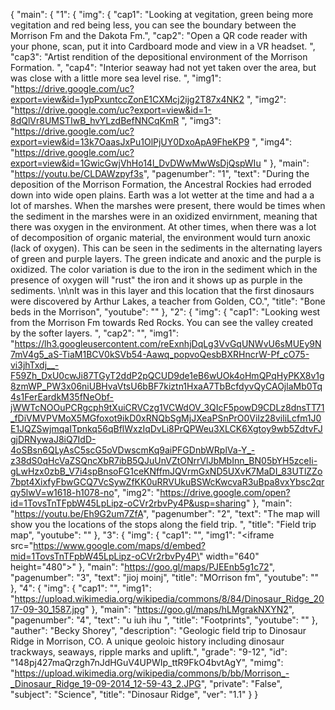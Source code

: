 {
    "main": {
        "1": {
            "img": {
                "cap1": "Looking at vegitation, green being more vegitation and red being less, you can see the boundary between the Morrison Fm and the Dakota Fm.", 
                "cap2": "Open a QR code reader with your phone, scan, put it into Cardboard mode and view in a VR headset. ", 
                "cap3": "Artist rendition of the depositional environment of the Morrison Formation. ", 
                "cap4": "Interior seaway had not yet taken over the area, but was close with a little more sea level rise. ", 
                "img1": "https://drive.google.com/uc?export=view&id=1ypPxuntccZonE1CXMcj2ijg2T87x4NK2 ", 
                "img2": "https://drive.google.com/uc?export=view&id=1-8dQlVr8UMSTIwB_hvYLzdBefNNCqKmR ", 
                "img3": "https://drive.google.com/uc?export=view&id=13k7OaasJxPu1OlPjUY0DxoApA9FheKP9 ", 
                "img4": "https://drive.google.com/uc?export=view&id=1GwicGwjVhHo14l_DvDWwMwWsDjQspWIu "
            }, 
            "main": "https://youtu.be/CLDAWzpyf3s", 
            "pagenumber": "1", 
            "text": "During the deposition of the Morrison Formation, the Ancestral Rockies had erroded down into wide open plains. Earth was a lot wetter at the time and had a a lot of marshes. When the marshes were present, there would be times when the sediment in the marshes were in an oxidized envirnment, meaning that there was oxygen in the environment. At other times, when there was a lot of decomposition of organic material, the environment would turn anoxic (lack of oxygen). This can be seen in the sediments in the alternating layers of green and purple layers. The green indicate and anoxic and the purple is oxidized. The color variation is due to the iron in the sediment which in the presence of oxygen will \"rust\" the iron and it shows up as purple in the sediments. \n\nIt was in this layer and this location that the first dinosaurs were discovered by Arthur Lakes, a teacher from Golden, CO.", 
            "title": "Bone beds in the Morrison", 
            "youtube": ""
        }, 
        "2": {
            "img": {
                "cap1": "Looking west from the Morrison Fm towards Red Rocks. You can see the valley created by the softer layers. ", 
                "cap2": "", 
                "img1": "https://lh3.googleusercontent.com/reExnhjDqLg3VvGqUNWvU6sMUEy9N7mV4g5_aS-TiaM1BCV0kSVb54-Aawq_popvoQesbBXRHncrW-Pf_cO75-vi3jhTxdj__-F59Zh_DxU0cwJi87TGyT2ddP2pQCUD9de1eB6wUOk4oHmQPqHyPKX8v1g8zmWP_PW3x06niUBHvaVtsU6bBF7kiztn1HxaA7TbBcfdyvQyCAOjlaMb0Tq4s1FerEardkM35fNeObf-jWWTcNOOuPCRgcph9tXuiCRVCzg1VCWdOV_3QIcF5powD9CDLz8dnsTT71_fDiVMVPVMoX5MGfoxot9ikD0xRNQbSgMjJXeaPSnPrO0ViIz28viliLcfm1J0E1JQZSwjmqaITpnkq56qBflWxzIqDvLi8PrQPWeu3XLCK6Xgtoy9wb5ZdtvFJgjDRNywaJ8iQ7IdD-4oSBsn6QLyAsC5scG5oVDwscmKq9aiPFGDnbWRplVa-Y_-z38dS0qHcVaZSQncXbR7ibB5QJuUnVZtONrrVlJbMbInn_BN05bYH5zceIi-gLwHzx0zbB_V7i4spBnsoFG1ceKNffmJQVrmGxND5UXvK7MaDI_83UTlZZo7bpt4XixfyFbwGCQ7VcSywZfKK0uRRVUkuBSWcKwcvaR3uBpa8vxYbsc2qrqy5lwV=w1618-h1078-no", 
                "img2": "https://drive.google.com/open?id=1TovsTnTFpbW45LpLipz-oCVr2rbvPy4P&usp=sharing"
            }, 
            "main": "https://youtu.be/Eh9G2um7ZfA", 
            "pagenumber": "2", 
            "text": "The map will show you the locations of the stops along the field trip. ", 
            "title": "Field trip map", 
            "youtube": ""
        }, 
        "3": {
            "img": {
                "cap1": "", 
                "img1": "<iframe src=\"https://www.google.com/maps/d/embed?mid=1TovsTnTFpbW45LpLipz-oCVr2rbvPy4P\" width=\"640\" height=\"480\"></iframe>"
            }, 
            "main": "https://goo.gl/maps/PJEEnb5g1c72", 
            "pagenumber": "3", 
            "text": "jioj moinj", 
            "title": "MOrrison fm", 
            "youtube": ""
        }, 
        "4": {
            "img": {
                "cap1": "", 
                "img1": "https://upload.wikimedia.org/wikipedia/commons/8/84/Dinosaur_Ridge_2017-09-30_1587.jpg"
            }, 
            "main": "https://goo.gl/maps/hLMgrakNXYN2", 
            "pagenumber": "4", 
            "text": "u iuh ihu ", 
            "title": "Footprints", 
            "youtube": ""
        }, 
        "auther": "Becky Shorey", 
        "description": "Geologic field trip to Dinosaur Ridge in Morrison, CO. A unique geoloic history including dinosaur trackways, seaways, ripple marks and uplift.", 
        "grade": "9-12", 
        "id": "148pj427maQrzgh7nJdHGuV4UPWIp_ttR9FkO4bvtAgY", 
        "mimg": "https://upload.wikimedia.org/wikipedia/commons/b/bb/Morrison_-_Dinosaur_Ridge_19-09-2014_12-59-43_2.JPG", 
        "private": "False", 
        "subject": "Science", 
        "title": "Dinosaur Ridge", 
        "ver": "1.1"
    }
}